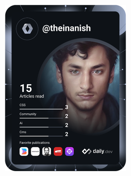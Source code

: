 <a target="_blank" href="https://app.daily.dev/theinanish"><img src="https://github.com/VoidArchive/VoidArchive/blob/main/devcard.svg" width="400" alt="Anish shrestha's Dev Card"/>
</a>
